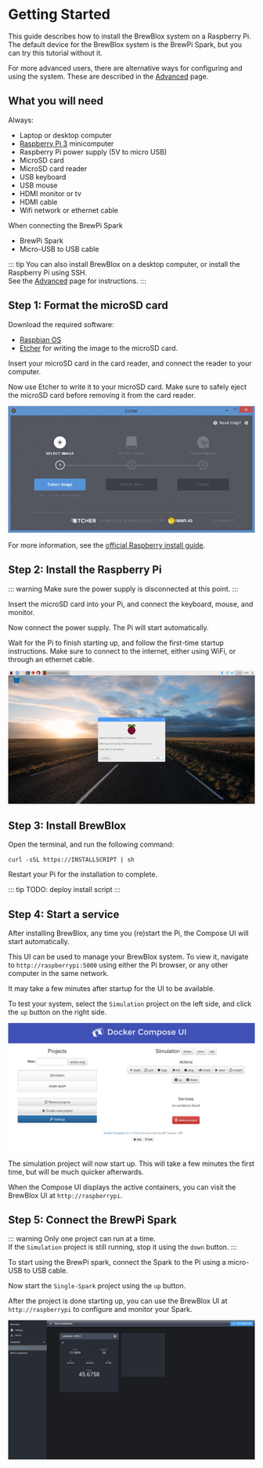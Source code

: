 # Getting Started

This guide describes how to install the BrewBlox system on a Raspberry Pi. </br>
The default device for the BrewBlox system is the BrewPi Spark, but you can try this tutorial without it.

For more advanced users, there are alternative ways for configuring and using the system. These are described in the [Advanced](./advanced.md) page.

## What you will need

Always:
* Laptop or desktop computer
* [Raspberry Pi 3](https://www.raspberrypi.org/products/) minicomputer
* Raspberry Pi power supply (5V to micro USB)
* MicroSD card
* MicroSD card reader
* USB keyboard
* USB mouse
* HDMI monitor or tv
* HDMI cable
* Wifi network or ethernet cable

When connecting the BrewPi Spark
* BrewPi Spark
* Micro-USB to USB cable

::: tip
You can also install BrewBlox on a desktop computer, or install the Raspberry Pi using SSH. </br>
See the [Advanced](./advanced.md) page for instructions.
:::

## Step 1: Format the microSD card

Download the required software:
* [Raspbian OS](https://www.raspberrypi.org/downloads/raspbian/)
* [Etcher](https://etcher.io/) for writing the image to the microSD card.

Insert your microSD card in the card reader, and connect the reader to your computer.

Now use Etcher to write it to your microSD card. Make sure to safely eject the microSD card before removing it from the card reader.

![Etcher](../images/etcher.jpg)

For more information, see the [official Raspberry install guide](https://www.raspberrypi.org/documentation/installation/installing-images/README.md).

## Step 2: Install the Raspberry Pi

::: warning
Make sure the power supply is disconnected at this point.
:::

Insert the microSD card into your Pi, and connect the keyboard, mouse, and monitor.

Now connect the power supply. The Pi will start automatically.

Wait for the Pi to finish starting up, and follow the first-time startup instructions. Make sure to connect to the internet, either using WiFi, or through an ethernet cable.

![Pi Setup Wizard](../images/piwiz.png)

## Step 3: Install BrewBlox

Open the terminal, and run the following command:

```
curl -sSL https://INSTALLSCRIPT | sh
```

Restart your Pi for the installation to complete.

::: tip
TODO: deploy install script
::: 

## Step 4: Start a service

After installing BrewBlox, any time you (re)start the Pi, the Compose UI will start automatically.

This UI can be used to manage your BrewBlox system. To view it, navigate to `http://raspberrypi:5000` using either the Pi browser, or any other computer in the same network.

It may take a few minutes after startup for the UI to be available.

To test your system, select the `Simulation` project on the left side, and click the `up` button on the right side.

![Compose UI](../images/compose-ui.png)

The simulation project will now start up. This will take a few minutes the first time, but will be much quicker afterwards.

When the Compose UI displays the active containers, you can visit the BrewBlox UI at `http://raspberrypi`.

## Step 5: Connect the BrewPi Spark

::: warning
Only one project can run at a time. </br>
If the `Simulation` project is still running, stop it using the `down` button.
:::

To start using the BrewPi spark, connect the Spark to the Pi using a micro-USB to USB cable.

Now start the `Single-Spark` project using the `up` button.

After the project is done starting up, you can use the BrewBlox UI at `http://raspberrypi` to configure and monitor your Spark.

![BrewBlox UI](../images/brewblox-ui.png)

